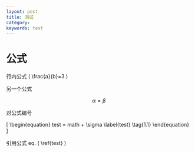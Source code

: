 ```yaml
---
layout: post
title: 测试
category:  
keywords: test 
---
```


# 公式

行内公式 \( \frac{a}{b}=3 \)

另一个公式 

$$ \alpha = \beta $$

对公式编号

\[
\begin{equation}
test = math + \sigma
\label{test}
\tag{1.1}
\end{equation}
\]

引用公式 eq. \( \ref{test}  \)


